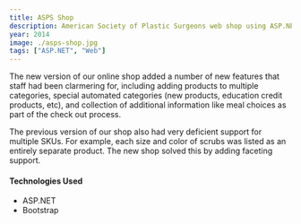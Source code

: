 ```yaml
---
title: ASPS Shop
description: American Society of Plastic Surgeons web shop using ASP.NET and Bootstrap.
year: 2014
image: ./asps-shop.jpg
tags: ["ASP.NET", "Web"]
---
```


The new version of our online shop added a number of new features that staff had been clarmering for, including adding products to multiple categories, special automated categories (new products, education credit products, etc), and collection of additional information like meal choices as part of the check out process.

The previous version of our shop also had very deficient support for multiple SKUs. For example, each size and color of scrubs was listed as an entirely separate product. The new shop solved this by adding faceting support.

#### Technologies Used

* ASP.NET
* Bootstrap